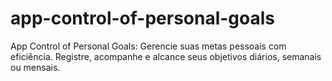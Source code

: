 # app-control-of-personal-goals
App Control of Personal Goals: Gerencie suas metas pessoais com eficiência. Registre, acompanhe e alcance seus objetivos diários, semanais ou mensais.
